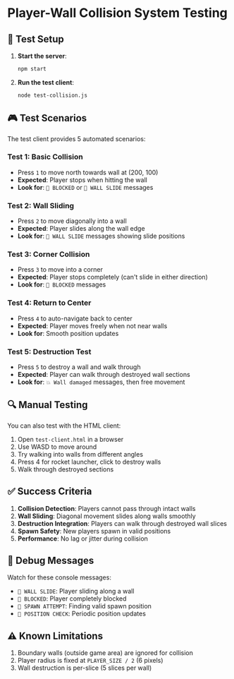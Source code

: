 # Player-Wall Collision System Testing

## 🧪 Test Setup

1. **Start the server**:
   ```bash
   npm start
   ```

2. **Run the test client**:
   ```bash
   node test-collision.js
   ```

## 🎮 Test Scenarios

The test client provides 5 automated scenarios:

### Test 1: Basic Collision
- Press `1` to move north towards wall at (200, 100)
- **Expected**: Player stops when hitting the wall
- **Look for**: `🚫 BLOCKED` or `🧱 WALL SLIDE` messages

### Test 2: Wall Sliding
- Press `2` to move diagonally into a wall
- **Expected**: Player slides along the wall edge
- **Look for**: `🧱 WALL SLIDE` messages showing slide positions

### Test 3: Corner Collision
- Press `3` to move into a corner
- **Expected**: Player stops completely (can't slide in either direction)
- **Look for**: `🚫 BLOCKED` messages

### Test 4: Return to Center
- Press `4` to auto-navigate back to center
- **Expected**: Player moves freely when not near walls
- **Look for**: Smooth position updates

### Test 5: Destruction Test
- Press `5` to destroy a wall and walk through
- **Expected**: Player can walk through destroyed wall sections
- **Look for**: `💥 Wall damaged` messages, then free movement

## 🔍 Manual Testing

You can also test with the HTML client:

1. Open `test-client.html` in a browser
2. Use WASD to move around
3. Try walking into walls from different angles
4. Press 4 for rocket launcher, click to destroy walls
5. Walk through destroyed sections

## ✅ Success Criteria

1. **Collision Detection**: Players cannot pass through intact walls
2. **Wall Sliding**: Diagonal movement slides along walls smoothly
3. **Destruction Integration**: Players can walk through destroyed wall slices
4. **Spawn Safety**: New players spawn in valid positions
5. **Performance**: No lag or jitter during collision

## 🐛 Debug Messages

Watch for these console messages:

- `🧱 WALL SLIDE`: Player sliding along a wall
- `🚫 BLOCKED`: Player completely blocked
- `🔄 SPAWN ATTEMPT`: Finding valid spawn position
- `📍 POSITION CHECK`: Periodic position updates

## ⚠️ Known Limitations

1. Boundary walls (outside game area) are ignored for collision
2. Player radius is fixed at `PLAYER_SIZE / 2` (6 pixels)
3. Wall destruction is per-slice (5 slices per wall) 